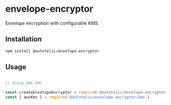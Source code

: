 # envelope-encryptor

Envelope encryption with configurable KMS.

## Installation

```sh
npm install @autotelic/envelope-encryptor
```

## Usage

```js

// Using AWS KMS

const createEnvelopeEncryptor = require('@autotelic/envelope-encryptor')
const { awsKms } = require('@autotelic/envelope-encryptor/kms')


```
